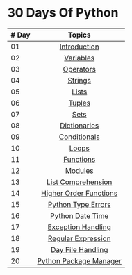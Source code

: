 # 30 Days Of Python

|   # Day   | Topics                                                    |
|-----------|:-------------------------------------------------------------------------------------------------------------: |
|  01   |  [Introduction](./01_Day_Introduction/helloworld.py) |
|  02   |  [Variables](./02_Day_Variables_Builtin_Functions/variables.py) |
|  03   |  [Operators](./03_Day_Operators/Operators.py) |
|  04   |  [Strings](./04_Day_Strings/Strings.py) |
|  05   |  [Lists](./05_Day_Lists/Lists.py) |
|  06   |  [Tuples](./06_Day_Tuples/Tuples.py) |
|  07   |  [Sets](./07_Day_Sets/Sets.py) |
|  08   |  [Dictionaries](./08_Day_Dictionaries/Dictionaries.py) |
|  09   |  [Conditionals](./09_Day_Conditionals/Conditionals.py) |
|  10   |  [Loops](./10_Day_Loops/Loops.py) |
|  11   |  [Functions](./11_Day_Functions/Functions.py) |
|  12   |  [Modules](./12_Day_Modules/Modules.py) |
|  13   |  [List Comprehension](./13_Day_List_comprehension) |
|  14   |  [Higher Order Functions](./14_Day_Higher_order_functions) |
|  15   |  [Python Type Errors](./15_Day_Python_type_errors) |
|  16   |  [Python Date Time](./16_Day_Python_date_time) |
|  17   |  [Exception Handling](./17_Day_Exception_handling) |
|  18   |  [Regular Expression](./18_Day_Regular_expressions) |
|  19   |  [Day File Handling](./19_Day_File_handling) |
|  20   |  [Python Package Manager](./20_Day_Python_package_manager) |
